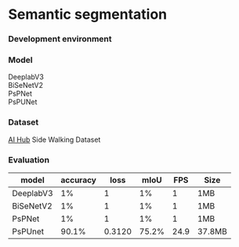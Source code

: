 # Semantic segmentation

### Development environment

### Model 
DeeplabV3  
BiSeNetV2  
PsPNet  
PsPUNet


### Dataset
[AI Hub](http://www.aihub.or.kr/) Side Walking Dataset

### Evaluation
|model|accuracy|loss|mIoU|FPS|Size|
|------|---|---|---|---|--|
|DeeplabV3|1%|1|1%|1|1MB|
|BiSeNetV2|1%|1|1%|1|1MB|
|PsPNet|1%|1|1%|1|1MB|
|PsPUnet|90.1%|0.3120|75.2%|24.9|37.8MB|
